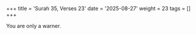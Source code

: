 +++
title = 'Surah 35, Verses 23'
date = '2025-08-27'
weight = 23
tags = []
+++

You are only a warner.